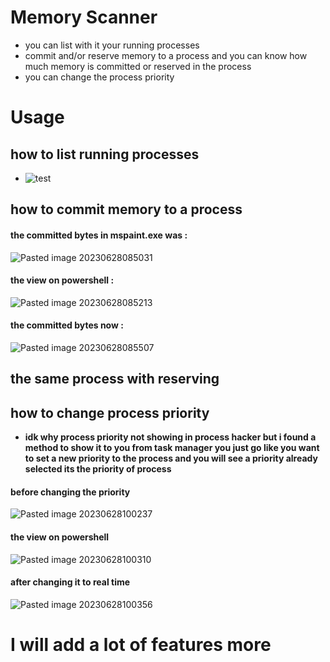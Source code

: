 # Memory Scanner
* you can list with it your running processes
* commit and/or reserve memory to a process and you can know how much memory is committed or reserved in the process
* you can change the process priority 
# Usage
## how to list running processes
*
	![test](https://github.com/radlock69/memory-scanner/assets/130318358/6a8c47bc-d5b1-484f-a098-263c964d33a7)
## how to commit memory to a process

#### the committed bytes in mspaint.exe was : 
![Pasted image 20230628085031](https://github.com/radlock69/memory-scanner/assets/130318358/f664d579-a648-4d5c-bbef-30ac2b3c38dd)

	

#### the view on powershell : 
![Pasted image 20230628085213](https://github.com/radlock69/memory-scanner/assets/130318358/c6fcbfcb-a46f-4a78-bdfa-a255fa9a07c3)

	

#### the committed bytes now : 
![Pasted image 20230628085507](https://github.com/radlock69/memory-scanner/assets/130318358/051f59e4-28b8-4799-a1c6-d6df23f2685e)

	

	
## the same process with reserving
## how to change process priority
* **idk why process priority not showing in process hacker but i found a method to show it to you from task manager you just go like you want to set a new priority to the process and you will see a priority already selected its the priority of process**

#### before changing the priority
![Pasted image 20230628100237](https://github.com/radlock69/memory-scanner/assets/130318358/54ee8265-ed7c-4849-9832-04568980cabd)

#### the view on powershell
![Pasted image 20230628100310](https://github.com/radlock69/memory-scanner/assets/130318358/7fccf21f-8efb-4d94-8974-0e92d415d9f6)

#### after changing it to real time 
![Pasted image 20230628100356](https://github.com/radlock69/memory-scanner/assets/130318358/c3abf58c-27a4-4a43-b696-9c39a64b356e)

# I will add a lot of features more
